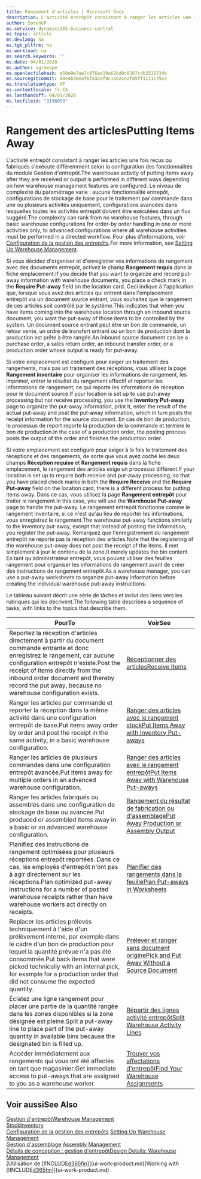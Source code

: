 ```yaml
---
title: Rangement d'articles | Microsoft Docs
description: L'activité entrepôt consistant à ranger les articles une fois reçus ou fabriqués s'exécute différemment selon la configuration des fonctionnalités du module Gestion d'entrepôt.
author: SorenGP
ms.service: dynamics365-business-central
ms.topic: article
ms.devlang: na
ms.tgt_pltfrm: na
ms.workload: na
ms.search.keywords: ''
ms.date: 04/01/2020
ms.author: sgroespe
ms.openlocfilehash: e50e9e7ae7c876ad39a62bd0c0307cdb2532734b
ms.sourcegitcommit: 88e4b30eaf6fa32af0c1452ce2f85ff1111c75e2
ms.translationtype: HT
ms.contentlocale: fr-CA
ms.lasthandoff: 04/01/2020
ms.locfileid: "3196059"
---
```

# <a name="putting-items-away"></a><span data-ttu-id="29d32-103">Rangement des articles</span><span class="sxs-lookup"><span data-stu-id="29d32-103">Putting Items Away</span></span>
<span data-ttu-id="29d32-104">L'activité entrepôt consistant à ranger les articles une fois reçus ou fabriqués s'exécute différemment selon la configuration des fonctionnalités du module Gestion d'entrepôt.</span><span class="sxs-lookup"><span data-stu-id="29d32-104">The warehouse activity of putting items away after they are received or output is performed in different ways depending on how warehouse management features are configured.</span></span> <span data-ttu-id="29d32-105">Le niveau de complexité du paramétrage varie : aucune fonctionnalité entrepôt, configurations de stockage de base pour le traitement par commande dans une ou plusieurs activités uniquement, configurations avancées dans lesquelles toutes les activités entrepôt doivent être exécutées dans un flux suggéré.</span><span class="sxs-lookup"><span data-stu-id="29d32-105">The complexity can rank from no warehouse features, through basic warehouse configurations for order-by order handling in one or more activities only, to advanced configurations where all warehouse activities must be performed in a directed workflow.</span></span> <span data-ttu-id="29d32-106">Pour plus d'informations, voir [Configuration de la gestion des entrepôts](warehouse-setup-warehouse.md).</span><span class="sxs-lookup"><span data-stu-id="29d32-106">For more information, see [Setting Up Warehouse Management](warehouse-setup-warehouse.md).</span></span>

<span data-ttu-id="29d32-107">Si vous décidez d'organiser et d'enregistrer vos informations de rangement avec des documents entrepôt, activez le champ **Rangement requis** dans la fiche emplacement.</span><span class="sxs-lookup"><span data-stu-id="29d32-107">If you decide that you want to organize and record put-away information with warehouse documents, you place a check mark in the **Require Put-away** field on the location card.</span></span> <span data-ttu-id="29d32-108">Ceci indique à l'application que, lorsque vous avez des articles qui entrent dans l'emplacement entrepôt via un document source entrant, vous souhaitez que le rangement de ces articles soit contrôlé par le système.</span><span class="sxs-lookup"><span data-stu-id="29d32-108">This indicates that when you have items coming into the warehouse location through an inbound source document, you want the put-away of those items to be controlled by the system.</span></span> <span data-ttu-id="29d32-109">Un document source entrant peut être un bon de commande, un retour vente, un ordre de transfert entrant ou un bon de production dont la production est prête à être rangée.</span><span class="sxs-lookup"><span data-stu-id="29d32-109">An inbound source document can be a purchase order, a sales return order, an inbound transfer order, or a production order whose output is ready for put-away.</span></span>  

<span data-ttu-id="29d32-110">Si votre emplacement est configuré pour exiger un traitement des rangements, mais pas un traitement des réceptions, vous utilisez la page **Rangement inventaire** pour organiser les informations de rangement, les imprimer, entrer le résultat du rangement effectif et reporter les informations de rangement, ce qui reporte les informations de réception pour le document source.</span><span class="sxs-lookup"><span data-stu-id="29d32-110">If your location is set up to use put-away processing but not receive processing, you use the **Inventory Put-away** page to organize the put-away information, print it, enter the result of the actual put-away and post the put-away information, which in turn posts the receipt information for the source document.</span></span> <span data-ttu-id="29d32-111">En cas de bon de production, le processus de report reporte la production de la commande et termine le bon de production.</span><span class="sxs-lookup"><span data-stu-id="29d32-111">In the case of a production order, the posting process posts the output of the order and finishes the production order.</span></span>

<span data-ttu-id="29d32-112">Si votre emplacement est configuré pour exiger à la fois le traitement des réceptions et des rangements, de sorte que vous ayez coché les deux champs **Réception requise** et **Rangement requis** dans la fiche emplacement, le rangement des articles exige un processus différent.</span><span class="sxs-lookup"><span data-stu-id="29d32-112">If your location is set up to require both receive and put-away processing, so that you have placed check marks in both the **Require Receive** and the **Require Put-away** field on the location card, there is a different process for putting items away.</span></span> <span data-ttu-id="29d32-113">Dans ce cas, vous utilisez la page **Rangement entrepôt** pour traiter le rangement.</span><span class="sxs-lookup"><span data-stu-id="29d32-113">In this case, you will use the **Warehouse Put-away** page to handle the put-away.</span></span> <span data-ttu-id="29d32-114">Le rangement entrepôt fonctionne comme le rangement inventaire, si ce n'est qu'au lieu de reporter les informations, vous enregistrez le rangement.</span><span class="sxs-lookup"><span data-stu-id="29d32-114">The warehouse put-away functions similarly to the inventory put-away, except that instead of posting the information, you register the put-away.</span></span> <span data-ttu-id="29d32-115">Remarquez que l'enregistrement du rangement entrepôt ne reporte pas la réception des articles.</span><span class="sxs-lookup"><span data-stu-id="29d32-115">Note that the registering of the warehouse put-away does not post the receipt of the items.</span></span> <span data-ttu-id="29d32-116">Il met simplement à jour le contenu de la zone.</span><span class="sxs-lookup"><span data-stu-id="29d32-116">It merely updates the bin content.</span></span> <span data-ttu-id="29d32-117">En tant qu'administrateur entrepôt, vous pouvez utiliser des feuilles rangement pour organiser les informations de rangement avant de créer des instructions de rangement entrepôt.</span><span class="sxs-lookup"><span data-stu-id="29d32-117">As a warehouse manager, you can use a put-away worksheets to organize put-away information before creating the individual warehouse put-away instructions.</span></span>

<span data-ttu-id="29d32-118">Le tableau suivant décrit une série de tâches et inclut des liens vers les rubriques qui les décrivent.</span><span class="sxs-lookup"><span data-stu-id="29d32-118">The following table describes a sequence of tasks, with links to the topics that describe them.</span></span>   

|<span data-ttu-id="29d32-119">**Pour**</span><span class="sxs-lookup"><span data-stu-id="29d32-119">**To**</span></span>|<span data-ttu-id="29d32-120">**Voir**</span><span class="sxs-lookup"><span data-stu-id="29d32-120">**See**</span></span>|  
|------------|-------------|  
|<span data-ttu-id="29d32-121">Reportez la réception d'articles directement à partir du document commande entrante et donc enregistrez le rangement, car aucune configuration entrepôt n'existe.</span><span class="sxs-lookup"><span data-stu-id="29d32-121">Post the receipt of items directly from the inbound order document and thereby record the put away, because no warehouse configuration exists.</span></span>|[<span data-ttu-id="29d32-122">Réceptionner des articles</span><span class="sxs-lookup"><span data-stu-id="29d32-122">Receive Items</span></span>](warehouse-how-receive-items.md)|  
|<span data-ttu-id="29d32-123">Ranger les articles par commande et reporter la réception dans la même activité dans une configuration entrepôt de base.</span><span class="sxs-lookup"><span data-stu-id="29d32-123">Put items away order by order and post the receipt in the same activity, in a basic warehouse configuration.</span></span>|[<span data-ttu-id="29d32-124">Ranger des articles avec le rangement stock</span><span class="sxs-lookup"><span data-stu-id="29d32-124">Put Items Away with Inventory Put-aways</span></span>](warehouse-how-to-put-items-away-with-inventory-put-aways.md)|  
|<span data-ttu-id="29d32-125">Ranger les articles de plusieurs commandes dans une configuration entrepôt avancée.</span><span class="sxs-lookup"><span data-stu-id="29d32-125">Put items away for multiple orders in an advanced warehouse configuration.</span></span>|[<span data-ttu-id="29d32-126">Ranger des articles avec le rangement entrepôt</span><span class="sxs-lookup"><span data-stu-id="29d32-126">Put Items Away with Warehouse Put-aways</span></span>](warehouse-how-to-put-items-away-with-warehouse-put-aways.md)|  
|<span data-ttu-id="29d32-127">Ranger les articles fabriqués ou assemblés dans une configuration de stockage de base ou avancée.</span><span class="sxs-lookup"><span data-stu-id="29d32-127">Put produced or assembled items away in a basic or an advanced warehouse configuration.</span></span>|[<span data-ttu-id="29d32-128">Rangement du résultat de fabrication ou d'assemblage</span><span class="sxs-lookup"><span data-stu-id="29d32-128">Put Away Production or Assembly Output</span></span>](warehouse-how-to-put-away-production-output.md)|
|<span data-ttu-id="29d32-129">Planifiez des instructions de rangement optimisées pour plusieurs réceptions entrepôt reportées. Dans ce cas, les employés d'entrepôt n'ont pas à agir directement sur les réceptions.</span><span class="sxs-lookup"><span data-stu-id="29d32-129">Plan optimized put-away instructions for a number of posted warehouse receipts rather than have warehouse workers act directly on receipts.</span></span>|[<span data-ttu-id="29d32-130">Planifier des rangements dans la feuille</span><span class="sxs-lookup"><span data-stu-id="29d32-130">Plan Put-aways in Worksheets</span></span>](warehouse-how-to-plan-put-aways-in-worksheets.md)|  
|<span data-ttu-id="29d32-131">Replacer les articles prélevés techniquement à l'aide d'un prélèvement interne, par exemple dans le cadre d'un bon de production pour lequel la quantité prévue n'a pas été consommée.</span><span class="sxs-lookup"><span data-stu-id="29d32-131">Put back items that were picked technically with an internal pick, for example for a production order that did not consume the expected quantity.</span></span>|[<span data-ttu-id="29d32-132">Prélever et ranger sans document origine</span><span class="sxs-lookup"><span data-stu-id="29d32-132">Pick and Put Away Without a Source Document</span></span>](warehouse-how-to-create-put-aways-from-internal-put-aways.md)|
|<span data-ttu-id="29d32-133">Éclatez une ligne rangement pour placer une partie de la quantité rangée dans les zones disponibles si la zone désignée est pleine.</span><span class="sxs-lookup"><span data-stu-id="29d32-133">Split a put-away line to place part of the put-away quantity in available bins because the designated bin is filled up.</span></span>|[<span data-ttu-id="29d32-134">Répartir des lignes activité entrepôt</span><span class="sxs-lookup"><span data-stu-id="29d32-134">Split Warehouse Activity Lines</span></span>](warehouse-how-to-split-warehouse-activity-lines.md)|
|<span data-ttu-id="29d32-135">Accéder immédiatement aux rangements qui vous ont été affectés en tant que magasinier.</span><span class="sxs-lookup"><span data-stu-id="29d32-135">Get immediate access to put-aways that are assigned to you as a warehouse worker.</span></span>|[<span data-ttu-id="29d32-136">Trouver vos affectations d'entrepôt</span><span class="sxs-lookup"><span data-stu-id="29d32-136">Find Your Warehouse Assignments</span></span>](warehouse-how-to-find-your-warehouse-assignments.md)|    

## <a name="see-also"></a><span data-ttu-id="29d32-137">Voir aussi</span><span class="sxs-lookup"><span data-stu-id="29d32-137">See Also</span></span>  
[<span data-ttu-id="29d32-138">Gestion d'entrepôt</span><span class="sxs-lookup"><span data-stu-id="29d32-138">Warehouse Management</span></span>](warehouse-manage-warehouse.md)  
[<span data-ttu-id="29d32-139">Stock</span><span class="sxs-lookup"><span data-stu-id="29d32-139">Inventory</span></span>](inventory-manage-inventory.md)  
<span data-ttu-id="29d32-140">[Configuration de la gestion des entrepôts](warehouse-setup-warehouse.md)   </span><span class="sxs-lookup"><span data-stu-id="29d32-140">[Setting Up Warehouse Management](warehouse-setup-warehouse.md)   </span></span>  
<span data-ttu-id="29d32-141">[Gestion d'assemblage](assembly-assemble-items.md)  </span><span class="sxs-lookup"><span data-stu-id="29d32-141">[Assembly Management](assembly-assemble-items.md)  </span></span>  
[<span data-ttu-id="29d32-142">Détails de conception : gestion d'entrepôt</span><span class="sxs-lookup"><span data-stu-id="29d32-142">Design Details: Warehouse Management</span></span>](design-details-warehouse-management.md)  
<span data-ttu-id="29d32-143">[Utilisation de [!INCLUDE[d365fin](includes/d365fin_md.md)]](ui-work-product.md)</span><span class="sxs-lookup"><span data-stu-id="29d32-143">[Working with [!INCLUDE[d365fin](includes/d365fin_md.md)]](ui-work-product.md)</span></span>  
